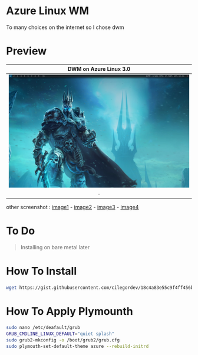 # Azure Linux WM
To many choices on the internet so I chose dwm

# Preview
| DWM on Azure Linux 3.0 |
|-|
| ![](image/dwm.png) |
| <div align="center"> - </div> |

other screenshot : [image1](image/preview-dwm.png) - [image2](image/preview-kernel-6.11.0.png) - [image3](image/preview-plymounth.png) - [image4](image/ms-edge-on-azurelinux.png)

# To Do
> Installing on bare metal later

# How To Install
```zsh
wget https://gist.githubusercontent.com/cilegordev/18c4a83e55c9f4ff456b6c0a9658d617/raw/09d2922c0a7eb23688612f7237f082b8b6db252f/dwm-src-azl3.sh && chmod +x dwm-src-azl3.sh && ./dwm-src-azl3.sh
```

# How To Apply Plymounth
```zsh
sudo nano /etc/deafault/grub
GRUB_CMDLINE_LINUX_DEFAULT="quiet splash"
sudo grub2-mkconfig -o /boot/grub2/grub.cfg
sudo plymouth-set-default-theme azure --rebuild-initrd
```

